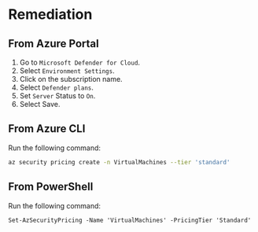 # Remediation

## From Azure Portal

1. Go to `Microsoft Defender for Cloud`.
2. Select `Environment Settings`.
3. Click on the subscription name.
4. Select `Defender plans`.
5. Set `Server` Status to `On`.
6. Select Save.

## From Azure CLI

Run the following command:

```sh
az security pricing create -n VirtualMachines --tier 'standard'
```

## From PowerShell

Run the following command:

```ps
Set-AzSecurityPricing -Name 'VirtualMachines' -PricingTier 'Standard'
```
